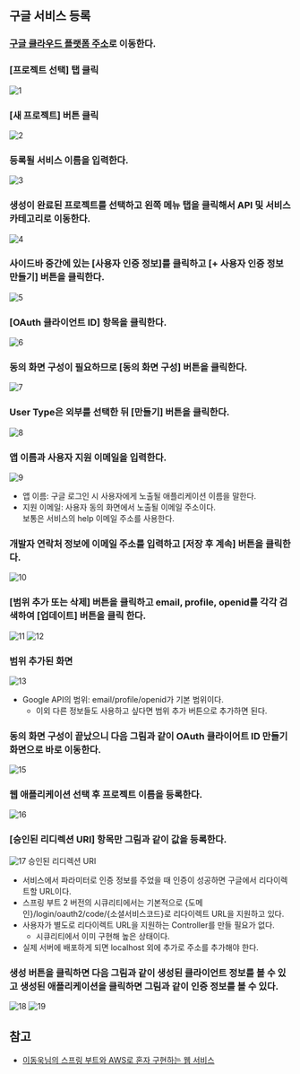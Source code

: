 ## 구글 서비스 등록
### [구글 클라우드 플랫폼 주소](https://console.cloud.google.com/home/dashboard?project=braided-pride-310804)로 이동한다.

### [프로젝트 선택] 탭 클릭   
![1](https://raw.githubusercontent.com/smpark1020/tistory/master/Spring/%5BSpringSecurity%5D%20%EA%B5%AC%EA%B8%80%20%EB%A1%9C%EA%B7%B8%EC%9D%B8%20%EC%97%B0%EB%8F%99%ED%95%98%EA%B8%B0%201%20-%20%EA%B5%AC%EA%B8%80%20%EC%84%9C%EB%B9%84%EC%8A%A4%20%EB%93%B1%EB%A1%9D/1.PNG)

### [새 프로젝트] 버튼 클릭   
![2](https://raw.githubusercontent.com/smpark1020/tistory/master/Spring/%5BSpringSecurity%5D%20%EA%B5%AC%EA%B8%80%20%EB%A1%9C%EA%B7%B8%EC%9D%B8%20%EC%97%B0%EB%8F%99%ED%95%98%EA%B8%B0%201%20-%20%EA%B5%AC%EA%B8%80%20%EC%84%9C%EB%B9%84%EC%8A%A4%20%EB%93%B1%EB%A1%9D/2.PNG)

### 등록될 서비스 이름을 입력한다.   
![3](https://raw.githubusercontent.com/smpark1020/tistory/master/Spring/%5BSpringSecurity%5D%20%EA%B5%AC%EA%B8%80%20%EB%A1%9C%EA%B7%B8%EC%9D%B8%20%EC%97%B0%EB%8F%99%ED%95%98%EA%B8%B0%201%20-%20%EA%B5%AC%EA%B8%80%20%EC%84%9C%EB%B9%84%EC%8A%A4%20%EB%93%B1%EB%A1%9D/3.PNG)

### 생성이 완료된 프로젝트를 선택하고 왼쪽 메뉴 탭을 클릭해서 API 및 서비스 카테고리로 이동한다.   
![4](https://raw.githubusercontent.com/smpark1020/tistory/master/Spring/%5BSpringSecurity%5D%20%EA%B5%AC%EA%B8%80%20%EB%A1%9C%EA%B7%B8%EC%9D%B8%20%EC%97%B0%EB%8F%99%ED%95%98%EA%B8%B0%201%20-%20%EA%B5%AC%EA%B8%80%20%EC%84%9C%EB%B9%84%EC%8A%A4%20%EB%93%B1%EB%A1%9D/4.PNG)

### 사이드바 중간에 있는 [사용자 인증 정보]를 클릭하고 [+ 사용자 인증 정보 만들기] 버튼을 클릭한다.
![5](https://raw.githubusercontent.com/smpark1020/tistory/master/Spring/%5BSpringSecurity%5D%20%EA%B5%AC%EA%B8%80%20%EB%A1%9C%EA%B7%B8%EC%9D%B8%20%EC%97%B0%EB%8F%99%ED%95%98%EA%B8%B0%201%20-%20%EA%B5%AC%EA%B8%80%20%EC%84%9C%EB%B9%84%EC%8A%A4%20%EB%93%B1%EB%A1%9D/5.PNG)

### [OAuth 클라이언트 ID] 항목을 클릭한다.
![6](https://raw.githubusercontent.com/smpark1020/tistory/master/Spring/%5BSpringSecurity%5D%20%EA%B5%AC%EA%B8%80%20%EB%A1%9C%EA%B7%B8%EC%9D%B8%20%EC%97%B0%EB%8F%99%ED%95%98%EA%B8%B0%201%20-%20%EA%B5%AC%EA%B8%80%20%EC%84%9C%EB%B9%84%EC%8A%A4%20%EB%93%B1%EB%A1%9D/6.PNG)

### 동의 화면 구성이 필요하므로 [동의 화면 구성] 버튼을 클릭한다.
![7](https://raw.githubusercontent.com/smpark1020/tistory/master/Spring/%5BSpringSecurity%5D%20%EA%B5%AC%EA%B8%80%20%EB%A1%9C%EA%B7%B8%EC%9D%B8%20%EC%97%B0%EB%8F%99%ED%95%98%EA%B8%B0%201%20-%20%EA%B5%AC%EA%B8%80%20%EC%84%9C%EB%B9%84%EC%8A%A4%20%EB%93%B1%EB%A1%9D/7.PNG)

### User Type은 외부를 선택한 뒤 [만들기] 버튼을 클릭한다.
![8](https://raw.githubusercontent.com/smpark1020/tistory/master/Spring/%5BSpringSecurity%5D%20%EA%B5%AC%EA%B8%80%20%EB%A1%9C%EA%B7%B8%EC%9D%B8%20%EC%97%B0%EB%8F%99%ED%95%98%EA%B8%B0%201%20-%20%EA%B5%AC%EA%B8%80%20%EC%84%9C%EB%B9%84%EC%8A%A4%20%EB%93%B1%EB%A1%9D/8.PNG)

### 앱 이름과 사용자 지원 이메일을 입력한다.
![9](https://raw.githubusercontent.com/smpark1020/tistory/master/Spring/%5BSpringSecurity%5D%20%EA%B5%AC%EA%B8%80%20%EB%A1%9C%EA%B7%B8%EC%9D%B8%20%EC%97%B0%EB%8F%99%ED%95%98%EA%B8%B0%201%20-%20%EA%B5%AC%EA%B8%80%20%EC%84%9C%EB%B9%84%EC%8A%A4%20%EB%93%B1%EB%A1%9D/9.PNG)
* 앱 이름: 구글 로그인 시 사용자에게 노출될 애플리케이션 이름을 말한다.
* 지원 이메일: 사용자 동의 화면에서 노출될 이메일 주소이다.   
보통은 서비스의 help 이메일 주소를 사용한다.

### 개발자 연락처 정보에 이메일 주소를 입력하고 [저장 후 계속] 버튼을 클릭한다.
![10](https://raw.githubusercontent.com/smpark1020/tistory/master/Spring/%5BSpringSecurity%5D%20%EA%B5%AC%EA%B8%80%20%EB%A1%9C%EA%B7%B8%EC%9D%B8%20%EC%97%B0%EB%8F%99%ED%95%98%EA%B8%B0%201%20-%20%EA%B5%AC%EA%B8%80%20%EC%84%9C%EB%B9%84%EC%8A%A4%20%EB%93%B1%EB%A1%9D/10.PNG)

### [범위 추가 또는 삭제] 버튼을 클릭하고 email, profile, openid를 각각 검색하여 [업데이트] 버튼을 클릭 한다.   
![11](https://raw.githubusercontent.com/smpark1020/tistory/master/Spring/%5BSpringSecurity%5D%20%EA%B5%AC%EA%B8%80%20%EB%A1%9C%EA%B7%B8%EC%9D%B8%20%EC%97%B0%EB%8F%99%ED%95%98%EA%B8%B0%201%20-%20%EA%B5%AC%EA%B8%80%20%EC%84%9C%EB%B9%84%EC%8A%A4%20%EB%93%B1%EB%A1%9D/11.PNG)
![12](https://raw.githubusercontent.com/smpark1020/tistory/master/Spring/%5BSpringSecurity%5D%20%EA%B5%AC%EA%B8%80%20%EB%A1%9C%EA%B7%B8%EC%9D%B8%20%EC%97%B0%EB%8F%99%ED%95%98%EA%B8%B0%201%20-%20%EA%B5%AC%EA%B8%80%20%EC%84%9C%EB%B9%84%EC%8A%A4%20%EB%93%B1%EB%A1%9D/12.PNG)

### 범위 추가된 화면
![13](https://raw.githubusercontent.com/smpark1020/tistory/master/Spring/%5BSpringSecurity%5D%20%EA%B5%AC%EA%B8%80%20%EB%A1%9C%EA%B7%B8%EC%9D%B8%20%EC%97%B0%EB%8F%99%ED%95%98%EA%B8%B0%201%20-%20%EA%B5%AC%EA%B8%80%20%EC%84%9C%EB%B9%84%EC%8A%A4%20%EB%93%B1%EB%A1%9D/13.PNG)
* Google API의 범위: email/profile/openid가 기본 범위이다.   
  * 이외 다른 정보들도 사용하고 싶다면 범위 추가 버튼으로 추가하면 된다.   

### 동의 화면 구성이 끝났으니 다음 그림과 같이 OAuth 클라이어트 ID 만들기 화면으로 바로 이동한다.
![15](https://raw.githubusercontent.com/smpark1020/tistory/master/Spring/%5BSpringSecurity%5D%20%EA%B5%AC%EA%B8%80%20%EB%A1%9C%EA%B7%B8%EC%9D%B8%20%EC%97%B0%EB%8F%99%ED%95%98%EA%B8%B0%201%20-%20%EA%B5%AC%EA%B8%80%20%EC%84%9C%EB%B9%84%EC%8A%A4%20%EB%93%B1%EB%A1%9D/15.PNG)

### 웹 애플리케이션 선택 후 프로젝트 이름을 등록한다.
![16](https://raw.githubusercontent.com/smpark1020/tistory/master/Spring/%5BSpringSecurity%5D%20%EA%B5%AC%EA%B8%80%20%EB%A1%9C%EA%B7%B8%EC%9D%B8%20%EC%97%B0%EB%8F%99%ED%95%98%EA%B8%B0%201%20-%20%EA%B5%AC%EA%B8%80%20%EC%84%9C%EB%B9%84%EC%8A%A4%20%EB%93%B1%EB%A1%9D/16.PNG)

### [승인된 리디렉션 URI] 항목만 그림과 같이 값을 등록한다.
![17](https://raw.githubusercontent.com/smpark1020/tistory/master/Spring/%5BSpringSecurity%5D%20%EA%B5%AC%EA%B8%80%20%EB%A1%9C%EA%B7%B8%EC%9D%B8%20%EC%97%B0%EB%8F%99%ED%95%98%EA%B8%B0%201%20-%20%EA%B5%AC%EA%B8%80%20%EC%84%9C%EB%B9%84%EC%8A%A4%20%EB%93%B1%EB%A1%9D/17.PNG)
승인된 리디렉션 URI
* 서비스에서 파라미터로 인증 정보를 주었을 때 인증이 성공하면 구글에서 리다이렉트할 URL이다.
* 스프링 부트 2 버전의 시큐리티에서는 기본적으로 {도메인}/login/oauth2/code/{소셜서비스코드}로 리다이렉트 URL을 지원하고 있다.
* 사용자가 별도로 리다이렉트 URL을 지원하는 Controller를 만들 필요가 없다.
  * 시큐리티에서 이미 구현해 높은 상태이다.
* 실제 서버에 배포하게 되면 localhost 외에 추가로 주소를 추가해야 한다.

### 생성 버튼을 클릭하면 다음 그림과 같이 생성된 클라이언트 정보를 볼 수 있고 생성된 애플리케이션을 클릭하면 그림과 같이 인증 정보를 볼 수 있다.
![18](https://raw.githubusercontent.com/smpark1020/tistory/master/Spring/%5BSpringSecurity%5D%20%EA%B5%AC%EA%B8%80%20%EB%A1%9C%EA%B7%B8%EC%9D%B8%20%EC%97%B0%EB%8F%99%ED%95%98%EA%B8%B0%201%20-%20%EA%B5%AC%EA%B8%80%20%EC%84%9C%EB%B9%84%EC%8A%A4%20%EB%93%B1%EB%A1%9D/18.PNG)
![19](https://raw.githubusercontent.com/smpark1020/tistory/master/Spring/%5BSpringSecurity%5D%20%EA%B5%AC%EA%B8%80%20%EB%A1%9C%EA%B7%B8%EC%9D%B8%20%EC%97%B0%EB%8F%99%ED%95%98%EA%B8%B0%201%20-%20%EA%B5%AC%EA%B8%80%20%EC%84%9C%EB%B9%84%EC%8A%A4%20%EB%93%B1%EB%A1%9D/19.PNG)

## 참고
* [이동욱님의 스프링 부트와 AWS로 혼자 구현하는 웹 서비스](https://jojoldu.tistory.com/463)